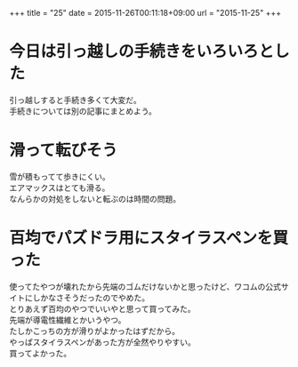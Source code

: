 +++
title = "25"
date = 2015-11-26T00:11:18+09:00
url = "2015-11-25"
+++

今日は引っ越しの手続きをいろいろとした
===
引っ越しすると手続き多くて大変だ。  
手続きについては別の記事にまとめよう。

滑って転びそう
===
雪が積もってて歩きにくい。  
エアマックスはとても滑る。  
なんらかの対処をしないと転ぶのは時間の問題。

百均でパズドラ用にスタイラスペンを買った
===
使ってたやつが壊れたから先端のゴムだけないかと思ったけど、ワコムの公式サイトにしかなさそうだったのでやめた。  
とりあえず百均のやつでいいやと思って買ってみた。  
先端が導電性繊維とかいうやつ。  
たしかこっちの方が滑りがよかったはずだから。  
やっぱスタイラスペンがあった方が全然やりやすい。  
買ってよかった。
